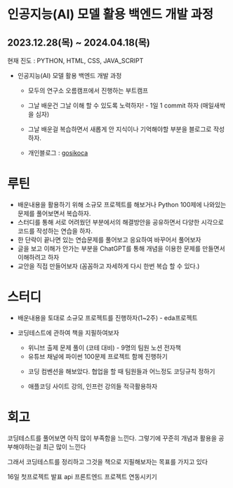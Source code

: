 # 인공지능(AI) 모델 활용 백엔드 개발 과정

## 2023.12.28(목) ~ 2024.04.18(목)  

현재 진도 : PYTHON, HTML, CSS, JAVA_SCRIPT

* 인공지능(AI) 모델 활용 백엔드 개발 과정
  - 모두의 연구소 오름캠프에서 진행하는 부트캠프 

  - 그날 배운건 그날 이해 할 수 있도록 노력하자! - 1일 1 commit 하자 (매일새싹을 심자)
  - 그날 배운걸 복습하면서 새롭게 안 지식이나 기억해야할 부분을 블로그로 작성하자. 
  - 개인블로그 : [gosikoca](https://gosikoca.tistory.com/)

# 루틴

  - 배운내용을 활용하기 위해 소규모 프로젝트를 해보거나 Python 100제에 나와있는 문제를 풀어보면서 복습하자.
  - 스터디를 통해 서로 어려웠던 부분에서의 해결방안을 공유하면서 다양한 시각으로 코드를 작성하는 연습을 하자.
  - 한 단락이 끝나면 있는 연습문제를 풀어보고 응요하여 바꾸어서 풀어보자
  - 글을 보고 이해가 안가는 부분을 ChatGPT를 통해 개념을 이용한 문제를 만들면서 이해하려고 하자
  - 교안을 직접 만들어보자 (꼼꼼하고 자세하게 다시 한번 복습 할 수 있다.)
  
# 스터디

- 배운내용을 토대로 소규모 프로젝트를 진행하자(1~2주) - eda프로젝트
- 코딩테스트에 관하여 책을 지필하여보자
  * 위니브 출제 문제 풀이 (코테 대비) - 9명의 팀원 노션 전자책
  * 유튜브 채널에 파이썬 100문제 프로젝트 함께 진행하기

  - 코딩 컴벤션을 해보았다. 협업을 할 때 팀원들과 어느정도 코딩규칙 정하기

  - 애플코딩 사이트 강의, 인프런 강의들 적극활용하자

# 회고
코딩테스트를 풀어보면 아직 많이 부족함을 느낀다. 그렇기에 꾸준히 개념과 활용을 공부해야하는걸 최근 많이 느낀다

그래서 코딩테스트를 정리하고 그것을 책으로 지필해보자는 목표를 가지고 있다

16일 첫프로젝트 발표
api 프론트엔드 프로젝트 연동시키기
